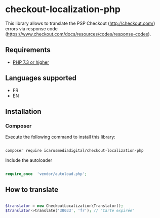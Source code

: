# checkout-localization-php #

This library allows to translate the PSP Checkout (http://checkout.com/) errors via response code (https://www.checkout.com/docs/resources/codes/response-codes).

## Requirements ##

* [PHP 7.3 or higher](https://www.php.net/)

## Languages supported ##

* FR
* EN

## Installation ##

### Composer

Execute the following command to install this library:

```sh

composer require icarusmediadigital/checkout-localization-php

```

Include the autoloader

```php

require_once  'vendor/autoload.php';

```

## How to translate

```php

$translator = new CheckoutLocalization\Translator();
$translator->translate('30033', 'fr'); // "Carte expirée" 

```